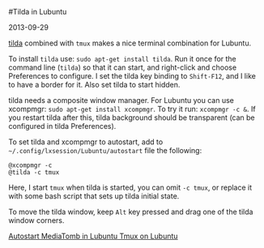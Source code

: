#Tilda in Lubuntu

2013-09-29

<!--- tags: linux -->

[tilda](https://github.com/lanoxx/tilda/) combined with `tmux` makes a nice terminal combination for Lubuntu.

To install `tilda` use: `sudo apt-get install tilda`. Run it once for the command line (`tilda`) so that it can start, and right-click and choose Preferences to configure. I set the tilda key binding to `Shift-F12`, and I like to have a border for it. Also set tilda to start hidden.

tilda needs a composite window manager. For Lubuntu you can use xcompmgr: `sudo apt-get install xcompmgr`. To try it run: `xcompmgr -c &`. If you restart tilda after this, tilda background should be transparent (can be configured in tilda Preferences).

To set tilda and xcompmgr to autostart, add to `~/.config/lxsession/Lubuntu/autostart` file the following:

```
@xcompmgr -c
@tilda -c tmux
```
Here, I start `tmux` when tilda is started, you can omit `-c tmux`, or replace it with some bash script that sets up tilda initial state.

To move the tilda window, keep `Alt` key pressed and drag one of the tilda window corners.

<ins class='nfooter'><a rel='prev' id='fprev' href='#blog/2013/2013-10-05-Autostart-MediaTomb-in-Lubuntu.md'>Autostart MediaTomb in Lubuntu</a> <a rel='next' id='fnext' href='#blog/2013/2013-09-28-Tmux-on-Lubuntu.md'>Tmux on Lubuntu</a></ins>

